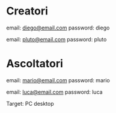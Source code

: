 # Creatori
email: diego@email.com
password: diego

email: pluto@email.com
password: pluto

# Ascoltatori
email: mario@email.com
password: mario

email: luca@email.com
password: luca


Target: PC desktop